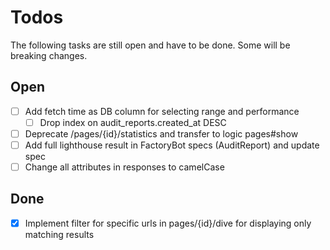 # Todos

The following tasks are still open and have to be done. Some will be breaking
changes.

## Open

- [ ] Add fetch time as DB column for selecting range and performance
  - [ ] Drop index on audit_reports.created_at DESC
- [ ] Deprecate /pages/{id}/statistics and transfer to logic pages#show
- [ ] Add full lighthouse result in FactoryBot specs (AuditReport) and update spec
- [ ] Change all attributes in responses to camelCase

## Done

- [x] Implement filter for specific urls in pages/{id}/dive for displaying only matching results
